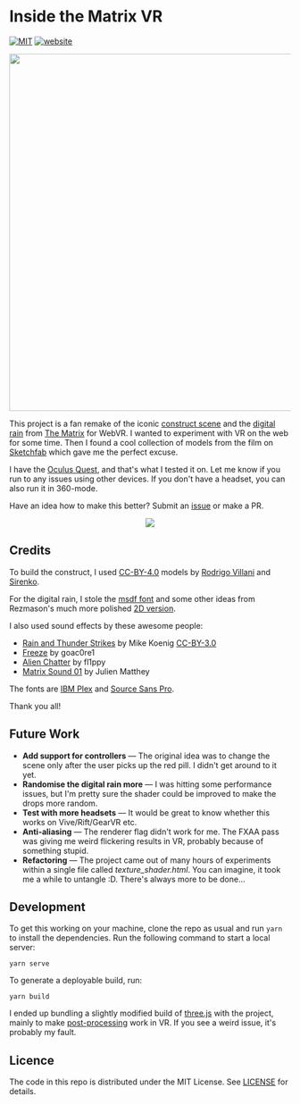 # Inside the Matrix VR

[![MIT](https://img.shields.io/github/license/pazdera/matrix-vr)](https://github.com/pazdera/matrix-vr/blob/master/LICENSE) [![website](https://img.shields.io/website/https/radek.io/matrix-vr)](https://radek.io/matrix-vr/)

<p align="center">
  <img width="640" src="https://user-images.githubusercontent.com/169328/62210934-3d36a080-b395-11e9-93b6-11d873686f34.png">
</p>

This project is a fan remake of the iconic [construct scene](https://youtu.be/AGZiLMGdCE0?t=45) and the [digital rain](https://en.wikipedia.org/wiki/Matrix_digital_rain) from [The Matrix](https://www.imdb.com/title/tt0133093/) for WebVR. I wanted to experiment with VR on the web for some time. Then I found a cool collection of models from the film on [Sketchfab](https://sketchfab.com/rvillani/collections/the-matrix) which gave me the perfect excuse.

I have the [Oculus Quest](https://www.oculus.com/quest/), and that's what I tested it on. Let me know if you run to any issues using other devices. If you don't have a headset, you can also run it in 360-mode.

Have an idea how to make this better? Submit an [issue](https://github.com/pazdera/matrix-vr/issues) or make a PR.

<p align="center">
  <img src="https://user-images.githubusercontent.com/169328/62211026-6f480280-b395-11e9-9d64-cd059663054b.gif">
</p>

## Credits

To build the construct, I used [CC-BY-4.0](https://creativecommons.org/licenses/by/4.0/) models by [Rodrigo Villani](https://sketchfab.com/rvillani) and [Sirenko](https://sketchfab.com/sirenko).

For the digital rain, I stole the [msdf font](https://github.com/Rezmason/matrix/blob/master/matrixcode_msdf.png) and some other ideas from Rezmason's much more polished [2D version](https://github.com/Rezmason/matrix).

I also used sound effects by these awesome people:

* [Rain and Thunder Strikes](http://soundbible.com/901-Rain-And-Thunder-Strikes.html) by Mike Koenig [CC-BY-3.0](https://creativecommons.org/licenses/by/3.0/)
* [Freeze](https://freesound.org/people/goac0re1/sounds/333205/) by goac0re1
* [Alien Chatter](https://freesound.org/people/fl1ppy/sounds/149921/) by fl1ppy
* [Matrix Sound 01](https://freesound.org/people/Julien%20Matthey/sounds/105017/) by Julien Matthey

The fonts are [IBM Plex](https://www.ibm.com/plex/) and [Source Sans Pro](https://fonts.google.com/specimen/Source+Sans+Pro).

Thank you all!

## Future Work

* **Add support for controllers** — The original idea was to change the scene only after the user picks up the red pill. I didn't get around to it yet.
* **Randomise the digital rain more** — I was hitting some performance issues, but I'm pretty sure the shader could be improved to make the drops more random.
* **Test with more headsets** — It would be great to know whether this works on Vive/Rift/GearVR etc.
* **Anti-aliasing** — The renderer flag didn't work for me. The FXAA pass was giving me weird flickering results in VR, probably because of something stupid.
* **Refactoring** — The project came out of many hours of experiments within a single file called _texture_shader.html_. You can imagine, it took me a while to untangle :D. There's always more to be done...

## Development

To get this working on your machine, clone the repo as usual and run `yarn` to install the dependencies. Run the following command to start a local server:

```
yarn serve
```

To generate a deployable build, run:

```
yarn build
```

I ended up bundling a slightly modified build of [three.js](http://threejs.org) with the project, mainly to make [post-processing](https://github.com/mrdoob/three.js/pull/15840) work in VR. If you see a weird issue, it's probably my fault.

## Licence

The code in this repo is distributed under the MIT License. See [LICENSE](https://github.com/pazdera/matrix-vr/blob/master/LICENSE) for details.
